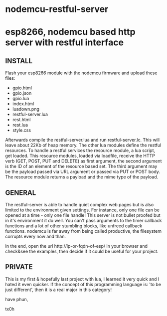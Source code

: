 # nodemcu-restful-server

esp8266, nodemcu based http server with restful interface
=========================================================

INSTALL
-------

Flash your esp8266 module with the nodemcu firmware and upload these files:

 * gpio.html
 * gpio.json
 * gpio.lua
 * index.html
 * luadown.png
 * restful-server.lua
 * rest.html
 * rest.lua
 * style.css

Afterwards compile the restful-server.lua and run restful-server.lc. This will leave about 22Kb of heap memory. The other lua modules define the restful resources. To handle a restful services the resource module, a lua script, get loaded. This resource modules, loaded via loadfile, receive the HTTP verb (GET, POST, PUT and DELETE) as first argument, the second argument is the ID of an element of the resource based set. The third argument may be the payload passed via URL argument or passed via PUT or POST body. The resource module returns a payload and the mime type of the payload.

GENERAL
-------

The restful-server is able to handle quiet complex web pages but is also limited to the environment given settings. For instance, only one file can be opened at a time - only one file handle! This server is not bullet proofed but in it's environment it do well. You can't pass arguments to the timer callback functions and a lot of other stumbling blocks, like unfreed callback functions. nodemcu is far away from being called productive, the filesystem corrupts every now and than.

In the end, open the url http://ip-or-fqdn-of-esp/ in your browser and check&see the examples, then decide if it could be useful for your project.

PRIVATE
-------
This is my first & hopefully last project with lua, I learned it very quick and I hated it even quicker. If the concept of this programming language is: 'to be just different', then it is a real major in this category!

have phun,

tx0h
